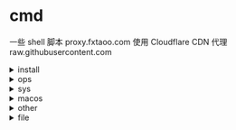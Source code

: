 # cmd

一些 shell 脚本
proxy.fxtaoo.com 使用 Cloudflare CDN 代理 raw.githubusercontent.com<details> <summary>install</summary>

| 文件名 | 介绍 |
| :- | :- |
| [centos-7-kernel-lts.sh](https://github.com/fxtaoo/cmd/blob/master/install/centos-7-kernel-lts.sh) | [ centos 7 安装长期支持内核](https://proxy.fxtaoo.com/cmd/install/centos-7-kernel-lts.sh) |
| [debian-cloud-kernel.sh](https://github.com/fxtaoo/cmd/blob/master/install/debian-cloud-kernel.sh) | [ debian 安装 cloud 内核](https://proxy.fxtaoo.com/cmd/install/debian-cloud-kernel.sh) |
| [docker-centos-debian.sh](https://github.com/fxtaoo/cmd/blob/master/install/docker-centos-debian.sh) | [ centos debian 安装 docker](https://proxy.fxtaoo.com/cmd/install/docker-centos-debian.sh) |
| [docker-compose.sh](https://github.com/fxtaoo/cmd/blob/master/install/docker-compose.sh) | [ linux x86_64 安装 docker-compose](https://proxy.fxtaoo.com/cmd/install/docker-compose.sh) |
| [golang.sh](https://github.com/fxtaoo/cmd/blob/master/install/golang.sh) | [ golang 安装最新版本](https://proxy.fxtaoo.com/cmd/install/golang.sh) |
| [watchexec.sh](https://github.com/fxtaoo/cmd/blob/master/install/watchexec.sh) | [ linux 安装 watchexec gun 版本](https://proxy.fxtaoo.com/cmd/install/watchexec.sh) |
| [zoxide.sh](https://github.com/fxtaoo/cmd/blob/master/install/zoxide.sh) | [ linux 安装 zoxide](https://proxy.fxtaoo.com/cmd/install/zoxide.sh) |
</details>
<details> <summary>ops</summary>

| 文件名 | 介绍 |
| :- | :- |
| [centos-ip-link-num.sh](https://github.com/fxtaoo/cmd/blob/master/ops/centos-ip-link-num.sh) | [ centos ip 连接数 ！仅测试 centos 7](https://proxy.fxtaoo.com/cmd/ops/centos-ip-link-num.sh) |
| [centos-ip-zero-link-down.sh](https://github.com/fxtaoo/cmd/blob/master/ops/centos-ip-zero-link-down.sh) | [ centos ip 0 连接数，关闭网卡、注释 ifcfg-eth ！仅测试 centos 5、7](https://proxy.fxtaoo.com/cmd/ops/centos-ip-zero-link-down.sh) |
| [debian-mirrors.sh](https://github.com/fxtaoo/cmd/blob/master/ops/debian-mirrors.sh) | [ debian apt 源](https://proxy.fxtaoo.com/cmd/ops/debian-mirrors.sh) |
| [debian-rc-local.sh](https://github.com/fxtaoo/cmd/blob/master/ops/debian-rc-local.sh) | [ debian 使用 /etc/rc.local](https://proxy.fxtaoo.com/cmd/ops/debian-rc-local.sh) |
| [docker-cpu-use-max-calc.sh](https://github.com/fxtaoo/cmd/blob/master/ops/docker-cpu-use-max-calc.sh) | [ 容器 cpu 指定使用比例](https://proxy.fxtaoo.com/cmd/ops/docker-cpu-use-max-calc.sh) |
| [docker-image-clean.sh](https://github.com/fxtaoo/cmd/blob/master/ops/docker-image-clean.sh) | [ 删除镜像，设置保留几个版本](https://proxy.fxtaoo.com/cmd/ops/docker-image-clean.sh) |
| [docker-rm-grep-str.sh](https://github.com/fxtaoo/cmd/blob/master/ops/docker-rm-grep-str.sh) | [ 筛选删除容器](https://proxy.fxtaoo.com/cmd/ops/docker-rm-grep-str.sh) |
| [docker-rm-no-run.sh](https://github.com/fxtaoo/cmd/blob/master/ops/docker-rm-no-run.sh) | [ 删除未运行容器与卷](https://proxy.fxtaoo.com/cmd/ops/docker-rm-no-run.sh) |
| [kill-grep-process.sh](https://github.com/fxtaoo/cmd/blob/master/ops/kill-grep-process.sh) | [ 筛选杀死进程](https://proxy.fxtaoo.com/cmd/ops/kill-grep-process.sh) |
| [pip-package-update.sh](https://github.com/fxtaoo/cmd/blob/master/ops/pip-package-update.sh) | [ pip 包更新](https://proxy.fxtaoo.com/cmd/ops/pip-package-update.sh) |
| [pip-update.sh](https://github.com/fxtaoo/cmd/blob/master/ops/pip-update.sh) | [ pip 更新](https://proxy.fxtaoo.com/cmd/ops/pip-update.sh) |
</details>
<details> <summary>sys</summary>

| 文件名 | 介绍 |
| :- | :- |
| [get-disk-size.sh](https://github.com/fxtaoo/cmd/blob/master/sys/get-disk-size.sh) | [ 磁盘大小](https://proxy.fxtaoo.com/cmd/sys/get-disk-size.sh) |
| [get-disk-uuid.sh](https://github.com/fxtaoo/cmd/blob/master/sys/get-disk-uuid.sh) | [ 磁盘 UUID](https://proxy.fxtaoo.com/cmd/sys/get-disk-uuid.sh) |
| [get-export-ip.sh](https://github.com/fxtaoo/cmd/blob/master/sys/get-export-ip.sh) | [ 出口 IP](https://proxy.fxtaoo.com/cmd/sys/get-export-ip.sh) |
| [get-sys-version.sh](https://github.com/fxtaoo/cmd/blob/master/sys/get-sys-version.sh) | [ 系统版本](https://proxy.fxtaoo.com/cmd/sys/get-sys-version.sh) |
| [get-user-name-list.sh](https://github.com/fxtaoo/cmd/blob/master/sys/get-user-name-list.sh) | [ 用户列表](https://proxy.fxtaoo.com/cmd/sys/get-user-name-list.sh) |
| [set-disk-mount.sh](https://github.com/fxtaoo/cmd/blob/master/sys/set-disk-mount.sh) | [ 磁盘分区自动挂载](https://proxy.fxtaoo.com/cmd/sys/set-disk-mount.sh) |
| [set-user-passwd.sh](https://github.com/fxtaoo/cmd/blob/master/sys/set-user-passwd.sh) | [ 重置用户密码](https://proxy.fxtaoo.com/cmd/sys/set-user-passwd.sh) |
</details>
<details> <summary>macos</summary>

| 文件名 | 介绍 |
| :- | :- |
| [brew.sh](https://github.com/fxtaoo/cmd/blob/master/macos/brew.sh) | [ 记录 macOS 中 brew 应用](https://proxy.fxtaoo.com/cmd/macos/brew.sh) |
| [dir-git-pull.sh](https://github.com/fxtaoo/cmd/blob/master/macos/dir-git-pull.sh) | [ 含有 .git 文件夹执行 git pull](https://proxy.fxtaoo.com/cmd/macos/dir-git-pull.sh) |
| [git-dropbox-ignored-mac.sh](https://github.com/fxtaoo/cmd/blob/master/macos/git-dropbox-ignored-mac.sh) | [ Dropbox 忽略 git clone 文件夹](https://proxy.fxtaoo.com/cmd/macos/git-dropbox-ignored-mac.sh) |
| [ln-dir-desktop.sh](https://github.com/fxtaoo/cmd/blob/master/macos/ln-dir-desktop.sh) | [ 桌面创建当前目录快捷方式](https://proxy.fxtaoo.com/cmd/macos/ln-dir-desktop.sh) |
| [wexec.sh](https://github.com/fxtaoo/cmd/blob/master/macos/wexec.sh) | [ 文件目录变更执行脚本](https://proxy.fxtaoo.com/cmd/macos/wexec.sh) |
</details>
<details> <summary>other</summary>

| 文件名 | 介绍 |
| :- | :- |
| [cloudflare-ddns.sh](https://github.com/fxtaoo/cmd/blob/master/other/cloudflare-ddns.sh) | [ Cloudflare DDNS](https://proxy.fxtaoo.com/cmd/other/cloudflare-ddns.sh) |
| [inotifywait.sh](https://github.com/fxtaoo/cmd/blob/master/other/inotifywait.sh) | [ 文件目录变更执行脚本](https://proxy.fxtaoo.com/cmd/other/inotifywait.sh) |
| [log.sh](https://github.com/fxtaoo/cmd/blob/master/other/log.sh) | [ 日志相关](https://proxy.fxtaoo.com/cmd/other/log.sh) |
| [path-add-path.sh](https://github.com/fxtaoo/cmd/blob/master/other/path-add-path.sh) | [ 添加 PATH](https://proxy.fxtaoo.com/cmd/other/path-add-path.sh) |
| [process-daemon.sh](https://github.com/fxtaoo/cmd/blob/master/other/process-daemon.sh) | [ 进程守护](https://proxy.fxtaoo.com/cmd/other/process-daemon.sh) |
</details>
<details> <summary>file</summary>

| 文件名 | 介绍 |
| :- | :- |
| [docker-daemon-cn.json](https://github.com/fxtaoo/cmd/blob/master/file/docker-daemon-cn.json) | [    "exec-opts": [](https://proxy.fxtaoo.com/cmd/file/docker-daemon-cn.json) |
| [docker-daemon.json](https://github.com/fxtaoo/cmd/blob/master/file/docker-daemon.json) | [    "exec-opts": [](https://proxy.fxtaoo.com/cmd/file/docker-daemon.json) |
| [sysctl.conf](https://github.com/fxtaoo/cmd/blob/master/file/sysctl.conf) | [net.ipv4.tcp_fastopen = 3](https://proxy.fxtaoo.com/cmd/file/sysctl.conf) |
